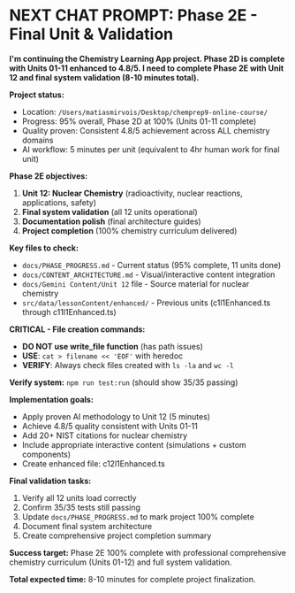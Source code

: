 # NEXT CHAT PROMPT: Phase 2E - Final Unit & Validation

**I'm continuing the Chemistry Learning App project. Phase 2D is complete with Units 01-11 enhanced to 4.8/5. I need to complete Phase 2E with Unit 12 and final system validation (8-10 minutes total).**

**Project status:**
* Location: `/Users/matiasmirvois/Desktop/chemprep9-online-course/`
* Progress: 95% overall, Phase 2D at 100% (Units 01-11 complete)
* Quality proven: Consistent 4.8/5 achievement across ALL chemistry domains
* AI workflow: 5 minutes per unit (equivalent to 4hr human work for final unit)

**Phase 2E objectives:**
1. **Unit 12: Nuclear Chemistry** (radioactivity, nuclear reactions, applications, safety)
2. **Final system validation** (all 12 units operational)
3. **Documentation polish** (final architecture guides)
4. **Project completion** (100% chemistry curriculum delivered)

**Key files to check:**
* `docs/PHASE_PROGRESS.md` - Current status (95% complete, 11 units done)
* `docs/CONTENT_ARCHITECTURE.md` - Visual/interactive content integration
* `docs/Gemini Content/Unit 12` file - Source material for nuclear chemistry
* `src/data/lessonContent/enhanced/` - Previous units (c1l1Enhanced.ts through c11l1Enhanced.ts)

**CRITICAL - File creation commands:**
* **DO NOT use write_file function** (has path issues)
* **USE**: `cat > filename << 'EOF'` with heredoc
* **VERIFY**: Always check files created with `ls -la` and `wc -l`

**Verify system:** `npm run test:run` (should show 35/35 passing)

**Implementation goals:**
* Apply proven AI methodology to Unit 12 (5 minutes)
* Achieve 4.8/5 quality consistent with Units 01-11
* Add 20+ NIST citations for nuclear chemistry
* Include appropriate interactive content (simulations + custom components)
* Create enhanced file: c12l1Enhanced.ts

**Final validation tasks:**
1. Verify all 12 units load correctly
2. Confirm 35/35 tests still passing
3. Update `docs/PHASE_PROGRESS.md` to mark project 100% complete
4. Document final system architecture
5. Create comprehensive project completion summary

**Success target:** Phase 2E 100% complete with professional comprehensive chemistry curriculum (Units 01-12) and full system validation.

**Total expected time:** 8-10 minutes for complete project finalization.
